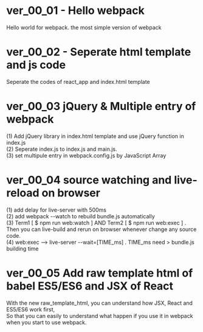# ver_00_01 - Hello webpack  
Hello world for webpack. the most simple version of webpack

# ver_00_02 - Seperate html template and js code  
Seperate the codes of react_app and index.html template

# ver_00_03 jQuery & Multiple entry of webpack  
(1) Add jQuery library in index.html template and use jQuery function in index.js   
(2) Seperate index.js to index.js and main.js.   
(3) set multipule entry in  webpack.config.js by JavaScript Array  

# ver_00_04 source watching and live-reload on browser  
(1) add delay for live-server with 500ms   
(2) add webpack --watch to rebuild bundle.js automatically   
(3) Term1 [ $ npm run web:watch ] AND Term2 [ $ npm run web:exec ] .  Then you can live-build and rerun on browser whenever change any source code.    
(4) web:exec --> live-server --wait=[TIME_ms]  . TIME_ms need  > bundle.js building time     


# ver_00_05 Add raw template html of babel ES5/ES6 and JSX of React
With the new raw_template_html, you can understand how JSX, React and ES5/ES6 work first,   
So that you can easily to understand what happen if you use it in webpack when you start to use webpack.    
